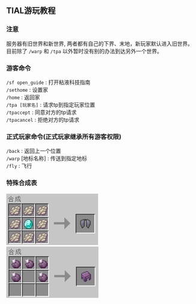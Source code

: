 ## TIAL游玩教程
### 注意
服务器有旧世界和新世界, 两者都有自己的下界、末地，新玩家默认进入旧世界。  
目前除了 `/warp` 和 `/tpa` 以外暂时没有别的办法到达另外一个世界。  

### 游客命令
`/sf open_guide` : 打开粘液科技指南  
`/sethome` : 设置家  
`/home` : 返回家  
`/tpa [玩家名]` : 请求tp到指定玩家位置  
`/tpaccept` : 同意对方的tp请求  
`/tpacancel` : 拒绝对方的tp请求 

### 正式玩家命令(正式玩家继承所有游客权限)
`/back` : 返回上一个位置  
`/warp` [地标名称] : 传送到指定地标  
`/fly` : 飞行  

### 特殊合成表
![鞘翅合成表](/files/elytra_item.png)  
![潜影壳合成表](/files/shulker_shell_item.png)
